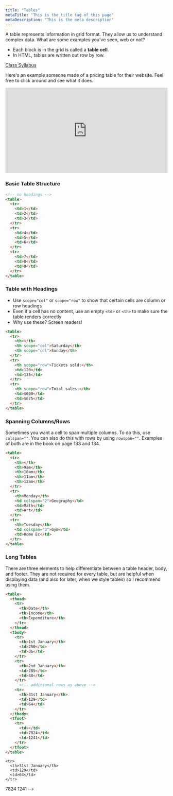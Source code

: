 ```yaml
---
title: "Tables"
metaTitle: "This is the title tag of this page"
metaDescription: "This is the meta description"
---
```


A table represents information in grid format. They allow us to understand complex data. What are some examples you've seen, web or not?

- Each block is in the grid is called a **table cell**.
- In HTML, tables are written out row by row.

[Class Syllabus](/syllabus)

Here's an example someone made of a pricing table for their website. Feel free to click around and see what it does.

<iframe height="265" style="width: 100%;" scrolling="no" title="Comparison table" src="https://codepen.io/adrianjacob/embed/wMGpeX?height=265&theme-id=default&default-tab=html,result" frameborder="no" allowtransparency="true" allowfullscreen="true">
  See the Pen <a href='https://codepen.io/adrianjacob/pen/wMGpeX'>Comparison table</a> by Adrian Jacob
  (<a href='https://codepen.io/adrianjacob'>@adrianjacob</a>) on <a href='https://codepen.io'>CodePen</a>.
</iframe>

### Basic Table Structure
```html
<!-- no headings -->
<table>
  <tr>
    <td>1</td>
    <td>2</td>
    <td>3</td>
  </tr>
  <tr>
    <td>4</td>
    <td>5</td>
    <td>6</td>
  </tr>
  <tr>
    <td>7</td>
    <td>8</td>
    <td>9</td>
  </tr>
</table>
```
<!-- **Displays as:**
<table>
  <tr>
    <td>1</td>
    <td>2</td>
    <td>3</td>
  </tr>
  <tr>
    <td>4</td>
    <td>5</td>
    <td>6</td>
  </tr>
  <tr>
    <td>7</td>
    <td>8</td>
    <td>9</td>
  </tr>
</table> -->


### Table with Headings
- Use `scope="col"` or `scope="row"` to show that certain cells are column or row headings
- Even if a cell has no content, use an empty `<td>` or `<th>` to make sure the table renders correctly
- Why use these? Screen readers!

```html
<table>
  <tr>
    <th></th>
    <th scope="col">Saturday</th>
    <th scope="col">Sunday</th>
  </tr>
  <tr> 
    <th scope="row">Tickets sold:</th>
    <td>120</td>
    <td>135</td>
  </tr>
  <tr>
    <th scope="row">Total sales:</th>
    <td>$600</td>
    <td>$675</td>
  </tr>
</table>
```

<!-- **Displays as:**
<table>
  <tr>
    <th></th>
    <th scope="col">Saturday</th>
    <th scope="col">Sunday</th>
  </tr>
  <tr> 
    <th scope="row">Tickets sold:</th>
    <td>120</td>
    <td>135</td>
  </tr>
  <tr>
    <th scope="row">Total sales:</th>
    <td>$600</td>
    <td>$675</td>
  </tr>
</table> -->

### Spanning Columns/Rows
Sometimes you want a cell to span multiple columns. To do this, use `colspan=""`. You can also do this with rows by using `rowspan=""`. Examples of both are in the book on page 133 and 134.

```html
<table>
  <tr>
    <th></th>
    <th>9am</th>
    <th>10am</th>
    <th>11am</th>
    <th>12am</th>
  </tr>
  <tr>
    <th>Monday</th>
    <td colspan="2">Geography</td>
    <td>Math</td>
    <td>Art</td>
  </tr>
  <tr>
    <th>Tuesday</th>
    <td colspan="3">Gym</td>
    <td>Home Ec</td>
  </tr>
</table>
```
<!-- **Displays as:**
<table>
  <tr>
    <th></th>
    <th>9am</th>
    <th>10am</th>
    <th>11am</th>
    <th>12am</th>
  </tr>
  <tr>
    <th>Monday</th>
    <td colspan="2">Geography</td>
    <td>Math</td>
    <td>Art</td>
  </tr>
  <tr>
    <th>Tuesday</th>
    <td colspan="3">Gym</td>
    <td>Home Ec</td>
  </tr>
</table> -->

### Long Tables
There are three elements to help differentiate between a table header, body, and footer. They are not required for every table, but are helpful when displaying data (and also for later, when we style tables) so I recommend using them.

```html
<table>
  <thead>
    <tr>
      <th>Date</th>
      <th>Income</th>
      <th>Expenditure</th>
    </tr>
  </thead>
  <tbody>
    <tr>
      <th>1st January</th>
      <td>250</td>
      <td>36</td>
    </tr>
    <tr>
      <th>2nd January</th>
      <td>285</td>
      <td>48</td>
    </tr>
      <!-- additional rows as above -->
    <tr>
      <th>31st January</th>
      <td>129</td>
      <td>64</td>
    </tr>
  </tbody>
  <tfoot>
    <tr>
      <td></td>
      <td>7824</td>
      <td>1241</td>
    </tr>
  </tfoot>
</table>
```
<!-- **Displays as:**
<table>
  <thead>
    <tr>
      <th>Date</th>
      <th>Income</th>
      <th>Expenditure</th>
    </tr>
  </thead>
  <tbody>
    <tr>
      <th>1st January</th>
      <td>250</td>
      <td>36</td>
    </tr>
    <tr>
      <th>2nd January</th>
      <td>285</td>
      <td>48</td>
    </tr>
      <!-- additional rows as above -->
    <tr>
      <th>31st January</th>
      <td>129</td>
      <td>64</td>
    </tr>
  </tbody>
  <tfoot>
    <tr>
      <td></td>
      <td>7824</td>
      <td>1241</td>
    </tr>
  </tfoot>
</table> -->

